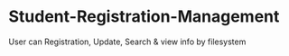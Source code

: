 # Student-Registration-Management
User can Registration, Update, Search &amp; view info by filesystem
